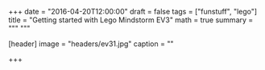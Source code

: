 +++
date = "2016-04-20T12:00:00"
draft = false
tags = ["funstuff", "lego"]
title = "Getting started with Lego Mindstorm EV3"
math = true
summary = """
"""

[header]
image = "headers/ev31.jpg"
caption = ""

+++


